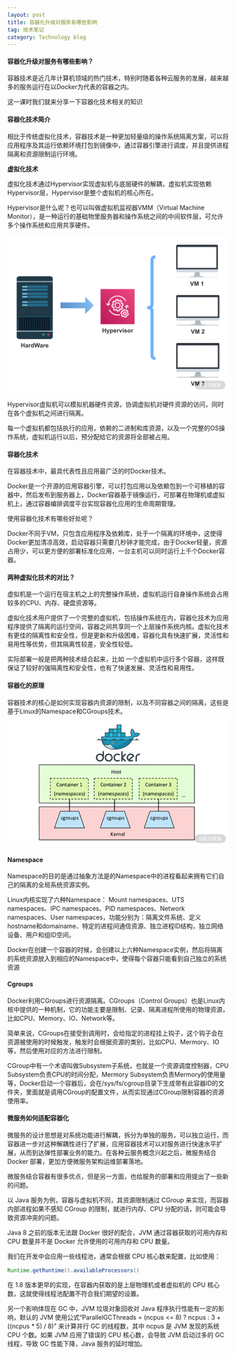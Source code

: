 ```yaml
---
layout: post
title: 容器化升级对服务有哪些影响
tag: 技术笔记
category: Technology blog
---
```

#### 容器化升级对服务有哪些影响？

容器技术是近几年计算机领域的热门技术，特别时随着各种云服务的发展，越来越多的服务运行在以Docker为代表的容器之内。

这一课时我们就来分享一下容器化技术相关的知识

#### 容器化技术简介

相比于传统虚拟化技术，容器技术是一种更加轻量级的操作系统隔离方案，可以将应用程序及其运行依赖环境打包到镜像中，通过容器引擎进行调度，并且提供进程隔离和资源限制运行环境。

**虚拟化技术**

虚拟化技术通过Hypervisor实现虚拟机与底层硬件的解耦，虚拟机实现依赖Hypervisor层，Hypervisor是整个虚拟机的核心所在。

Hypervisor是什么呢？也可以叫做虚拟机监视器VMM（Virtual Machine Monitor），是一种运行的基础物里服务器和操作系统之间的中间软件层，可允许多个操作系统和应用共享硬件。

![CgqCHl7WGTGAYIMiAAEsU7_CGq0092](\image\2020-06-10\CgqCHl7WGTGAYIMiAAEsU7_CGq0092.png)

Hypervisor虚拟机可以模拟机器硬件资源，协调虚拟机对硬件资源的访问，同时在各个虚拟机之间进行隔离。

每一个虚拟机都包括执行的应用，依赖的二进制和库资源，以及一个完整的OS操作系统，虚拟机运行以后，预分配给它的资源将全部被占用。

#### 容器化技术

在容器技术中，最具代表性且应用最广泛的时Docker技术。

Docker是一个开源的应用容器引擎，可以打包应用以及依赖包到一个可移植的容器中，然后发布到服务器上，Docker容器基于镜像运行，可部署在物理机或虚拟机上，通过容器编排调度平台实现容器化应用的生命周期管理。

使用容器化技术有哪些好处呢？

Docker不同于VM，只包含应用程序及依赖库，处于一个隔离的环境中，这使得Docker更加清凉高效，启动容器只需要几秒钟才能完成，由于Docker轻量，资源占用少，可以更方便的部署标准化应用，一台主机可以同时运行上千个Docker容器。

#### 两种虚拟化技术的对比？

虚拟机是一个运行在宿主机之上的完整操作系统，虚拟机运行自身操作系统会占用较多的CPU、内存、硬盘资源等。

虚拟化技术用户提供了一个完整的虚拟机，包括操作系统在内，容器化技术为应用程序提供了隔离的运行空间，容器之间共享同一个上层操作系统内核。虚拟化技术有更佳的隔离性和安全性，但是更新和升级困难，容器化具有快速扩展，灵活性和易用性等优势，但其隔离性较差，安全性较低。

实际部署一般是把两种技术结合起来，比如 一个虚拟机中运行多个容器，这样既保证了较好的强隔离性和安全性，也有了快速发展、灵活性和易用性。

#### 容器化的原理

容器技术的核心是如何实现容器内资源的限制，以及不同容器之间的隔离，这些是基于Linux的Namespace和CGroups技术。

![Ciqc1F7WGUmActLFAALf3E5436Y591](\image\2020-06-10\Ciqc1F7WGUmActLFAALf3E5436Y591.png)

#### Namespace

Namespace的目的是通过抽象方法是的Namespace中的进程看起来拥有它们自己的隔离的全局系统资源实例。

 Linux内核实现了六种Namespace： Mount namespaces、UTS namespaces、IPC namespaces、PID namespaces、Network namespaces、User namespaces，功能分别为：隔离文件系统、定义hostname和domainame、特定的进程间通信资源、独立进程ID结构，独立网络设备、用户和组ID空间。

Docker在创建一个容器的时候，会创建以上六种Namespace实例，然后将隔离的系统资源放入到相应的Namespace中，使得每个容器只能看到自己独立的系统资源

#### Cgroups


Docker利用CGroups进行资源隔离。CGroups（Control Groups）也是Linux内核中提供的一种机制，它的功能主要是限制、记录、隔离进程所使用的物理资源，比如CPU、Memory、IO、Network等。

简单来说，CGroups在接受到调用时，会给指定的进程挂上钩子，这个钩子会在资源被使用的时候触发，触发时会根据资源的类别，比如CPU、Mermory、IO等，然后使用对应的方法进行限制。

CGroup中有一个术语叫做Subsystem子系统，也就是一个资源调度控制器，CPU Subsystem负责CPU的时间分配，Mermory Subsystem负责Mermory的使用量等，Docker启动一个容器后，会在/sys/fs/cgroup目录下生成带有此容器ID的文件夹，里面就是调用CGroup的配置文件，从而实现通过CGroup限制容器的资源使用率。

#### 微服务如何适配容器化

微服务的设计思想是对系统功能进行解耦，拆分为单独的服务，可以独立运行，而容器进一步对这种解耦性进行了扩展，应用容器技术可以对服务进行快速水平扩展，从而到达弹性部署业务的能力。在各种云服务概念兴起之后，微服务结合 Docker 部署，更加方便微服务架构运维部署落地。

微服务结合容器有很多优点，但是另一方面，也给服务的部署和应用提出了一些新的问题。

以 Java 服务为例，容器与虚拟机不同，其资源限制通过 CGroup 来实现，而容器内部进程如果不感知 CGroup 的限制，就进行内存、CPU 分配的话，则可能会导致资源冲突的问题。

Java 8 之前的版本无法跟 Docker 很好的配合，JVM 通过容器获取的可用内存和 CPU 数量并不是 Docker 允许使用的可用内存和 CPU 数量。

我们在开发中会应用一些线程池，通常会根据 CPU 核心数来配置，比如使用：

```java
Runtime.getRuntime().availableProcessors()
```

在 1.8 版本更早的实现，在容器内获取的是上层物理机或者虚拟机的 CPU 核心数，这就使得线程池配置不符合我们期望的设置。

另一个影响体现在 GC 中，JVM 垃圾对象回收对 Java 程序执行性能有一定的影响，默认的 JVM 使用公式“ParallelGCThreads = (ncpus <= 8) ? ncpus : 3 + ((ncpus * 5) / 8)” 来计算并行 GC 的线程数，其中 ncpus 是 JVM 发现的系统 CPU 个数。如果 JVM 应用了错误的 CPU 核心数，会导致 JVM 启动过多的 GC 线程，导致 GC 性能下降，Java 服务的延时增加。